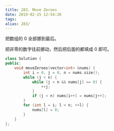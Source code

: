 ```yaml
---
title: 283. Move Zeroes
date: 2019-02-25 12:54:26
tags:
alias: 283/
---
```


把数组的 0 全部挪到最后。

<!--more-->

把非零的数字往前挪动，然后把后面的都填成 0 即可。

```cpp
class Solution {
public:
    void moveZeroes(vector<int> &nums) {
        int i = 0, j = 0, n = nums.size();
        while (j < n) {
            while (j < n && nums[j] == 0) {
                ++j;
            }
            if (j < n) nums[i++] = nums[j++];
        }
        for (int l = i; l < n; ++l) {
            nums[l] = 0;
        }
    }
};
```
